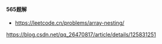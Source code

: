 #### 565题解

+ https://leetcode.cn/problems/array-nesting/

https://blog.csdn.net/qq_26470817/article/details/125831251